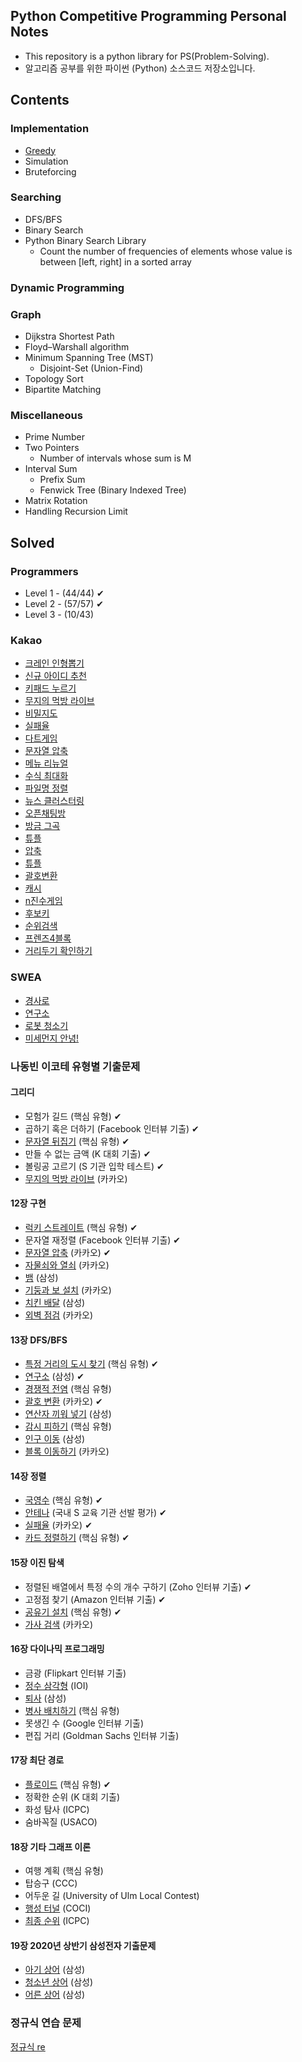 ## Python Competitive Programming Personal Notes
- This repository is a python library for PS(Problem-Solving).<br>
- 알고리즘 공부를 위한 파이썬 (Python) 소스코드 저장소입니다.

## Contents

### Implementation
- [Greedy](https://github.com/yeonnwoo/Algorithm-Personal-Notes/tree/master/Greedy)
- Simulation
- Bruteforcing

### Searching
- DFS/BFS
- Binary Search
- Python Binary Search Library
  - Count the number of frequencies of elements whose value is between [left, right] in a sorted array

### Dynamic Programming

### Graph
- Dijkstra Shortest Path
- Floyd–Warshall algorithm
- Minimum Spanning Tree (MST)
  - Disjoint-Set (Union-Find)
- Topology Sort
- Bipartite Matching

### Miscellaneous
- Prime Number
- Two Pointers
  - Number of intervals whose sum is M
- Interval Sum
  - Prefix Sum
  - Fenwick Tree (Binary Indexed Tree)
- Matrix Rotation
- Handling Recursion Limit

## Solved

### Programmers
- Level 1 - (44/44) ✔
- Level 2 - (57/57) ✔
- Level 3 - (10/43) 

### Kakao
* [크레인 인형뽑기](https://programmers.co.kr/learn/courses/30/lessons/64061) 
* [신규 아이디 추천](https://programmers.co.kr/learn/courses/30/lessons/72410) 
* [키패드 누르기](https://programmers.co.kr/learn/courses/30/lessons/67256) 
* [무지의 먹방 라이브](https://programmers.co.kr/learn/courses/30/lessons/42891) 
* [비밀지도](https://programmers.co.kr/learn/courses/30/lessons/17681) 
* [실패율](https://programmers.co.kr/learn/courses/30/lessons/42889) 
* [다트게임](https://programmers.co.kr/learn/courses/30/lessons/17682) 
* [문자열 압축](https://programmers.co.kr/learn/courses/30/lessons/60057)
* [메뉴 리뉴얼](https://programmers.co.kr/learn/courses/30/lessons/72411)
* [수식 최대화](programmers.co.kr/learn/courses/30/lessons/67257)
* [파일명 정렬](https://programmers.co.kr/learn/courses/30/lessons/17686)
* [뉴스 클러스터링](https://programmers.co.kr/learn/courses/30/lessons/17677)
* [오픈채팅방](https://programmers.co.kr/learn/courses/30/lessons/42888)
* [방금 그곡](https://programmers.co.kr/learn/courses/30/lessons/17683)
* [튜플](https://programmers.co.kr/learn/courses/30/lessons/64065)
* [압축](programmers.co.kr/learn/courses/30/lessons/17684)
* [튜플](https://programmers.co.kr/learn/courses/30/lessons/64065)
* [괄호변환](https://programmers.co.kr/learn/courses/30/lessons/60058)
* [캐시](https://programmers.co.kr/learn/courses/30/lessons/17680)
* [n진수게임](https://programmers.co.kr/learn/courses/30/lessons/17687)
* [후보키](https://programmers.co.kr/learn/courses/30/lessons/42890)
* [순위검색](https://programmers.co.kr/learn/courses/30/lessons/72412)
* [프렌즈4블록](https://programmers.co.kr/learn/courses/30/lessons/17679)
* [거리두기 확인하기](https://programmers.co.kr/learn/courses/30/lessons/81302)


### SWEA
* [경사로](https://www.acmicpc.net/problem/14890)
* [연구소](https://www.acmicpc.net/problem/14502)
* [로봇 청소기](https://www.acmicpc.net/problem/14503)
* [미세먼지 안녕!](https://www.acmicpc.net/problem/17144)


### 나동빈 이코테 유형별 기출문제

#### 그리디

* 모험가 길드 (핵심 유형) ✔
* 곱하기 혹은 더하기 (Facebook 인터뷰 기출) ✔
* [문자열 뒤집기](https://www.acmicpc.net/problem/1439) (핵심 유형) ✔
* 만들 수 없는 금액 (K 대회 기출) ✔
* 볼링공 고르기 (S 기관 입학 테스트) ✔
* [무지의 먹방 라이브](https://programmers.co.kr/learn/courses/30/lessons/42891) (카카오)

#### 12장 구현

* [럭키 스트레이트](https://www.acmicpc.net/problem/18406) (핵심 유형) ✔
* 문자열 재정렬 (Facebook 인터뷰 기출) ✔
* [문자열 압축](https://programmers.co.kr/learn/courses/30/lessons/60057) (카카오) ✔
* [자물쇠와 열쇠](https://programmers.co.kr/learn/courses/30/lessons/60059) (카카오)
* [뱀](https://www.acmicpc.net/problem/3190) (삼성)
* [기둥과 보 설치](https://programmers.co.kr/learn/courses/30/lessons/60061) (카카오)
* [치킨 배달](https://www.acmicpc.net/problem/15686) (삼성)
* [외벽 점검](https://programmers.co.kr/learn/courses/30/lessons/60062) (카카오)

#### 13장 DFS/BFS

* [특정 거리의 도시 찾기](https://www.acmicpc.net/problem/18352) (핵심 유형) ✔
* [연구소](https://www.acmicpc.net/problem/14502) (삼성) ✔
* [경쟁적 전염](https://www.acmicpc.net/problem/18405) (핵심 유형)
* [괄호 변환](https://programmers.co.kr/learn/courses/30/lessons/60058) (카카오) ✔
* [연산자 끼워 넣기](https://www.acmicpc.net/problem/14888) (삼성)
* [감시 피하기](https://www.acmicpc.net/problem/18428) (핵심 유형)
* [인구 이동](https://www.acmicpc.net/problem/16234) (삼성)
* [블록 이동하기](https://programmers.co.kr/learn/courses/30/lessons/60063) (카카오)

#### 14장 정렬

* [국영수](https://www.acmicpc.net/problem/10825) (핵심 유형) ✔
* [안테나](https://www.acmicpc.net/problem/18310) (국내 S 교육 기관 선발 평가) ✔
* [실패율](https://programmers.co.kr/learn/courses/30/lessons/42889) (카카오) ✔
* [카드 정렬하기](https://www.acmicpc.net/problem/1715) (핵심 유형) ✔

#### 15장 이진 탐색

* 정렬된 배열에서 특정 수의 개수 구하기 (Zoho 인터뷰 기출) ✔
* 고정점 찾기 (Amazon 인터뷰 기출) ✔
* [공유기 설치](https://www.acmicpc.net/problem/2110) (핵심 유형) ✔
* [가사 검색](https://programmers.co.kr/learn/courses/30/lessons/60060) (카카오)

#### 16장 다이나믹 프로그래밍

* 금광 (Flipkart 인터뷰 기출)
* [정수 삼각형](https://www.acmicpc.net/problem/1932) (IOI)
* [퇴사](https://www.acmicpc.net/problem/14501) (삼성)
* [병사 배치하기](https://www.acmicpc.net/problem/18353) (핵심 유형)
* 못생긴 수 (Google 인터뷰 기출)
* 편집 거리 (Goldman Sachs 인터뷰 기출)

#### 17장 최단 경로

* [플로이드](https://www.acmicpc.net/problem/11404) (핵심 유형) ✔
* 정확한 순위 (K 대회 기출)
* 화성 탐사 (ICPC)
* 숨바꼭질 (USACO)

#### 18장 기타 그래프 이론

* 여행 계획 (핵심 유형)
* 탑승구 (CCC)
* 어두운 길 (University of Ulm Local Contest)
* [행성 터널](https://www.acmicpc.net/problem/2887) (COCI)
* [최종 순위](https://www.acmicpc.net/problem/3665) (ICPC)

#### 19장 2020년 상반기 삼성전자 기출문제
* [아기 상어](https://www.acmicpc.net/problem/16236) (삼성)
* [청소년 상어](https://www.acmicpc.net/problem/19236) (삼성)
* [어른 상어](https://www.acmicpc.net/problem/19237) (삼성)

### 정규식 연습 문제
[정규식 re](https://www.acmicpc.net/workbook/view/2833)
